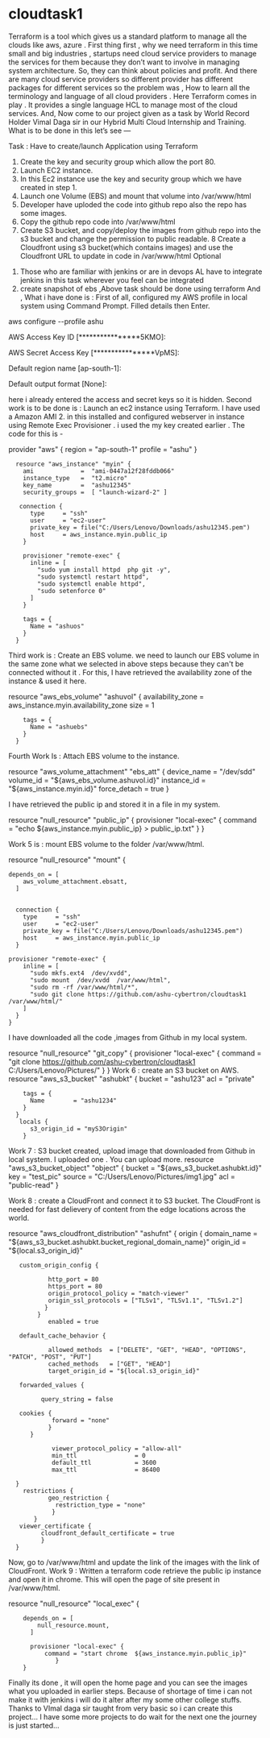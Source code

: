# cloudtask1

Terraform is a tool which gives us a standard platform to manage all the clouds like aws, azure . First thing first , why we need terraform in this time small and big industries , startups need cloud service providers to manage the services for them because they don’t want to involve in managing system architecture. So, they can think about policies and profit.
And there are many cloud service providers so different provider has different packages for different services so the problem was , How to learn all the terminology and language of all cloud providers . Here Terraform comes in play . It provides a single language HCL to manage most of the cloud services.
And, Now come to our project given as a task by World Record Holder Vimal Daga sir in our Hybrid Multi Cloud Internship and Training.
What is to be done in this let’s see —

Task : Have to create/launch Application using Terraform
1. Create the key and security group which allow the port 80.
2. Launch EC2 instance.
3. In this Ec2 instance use the key and security group which we have created in step 1.
4. Launch one Volume (EBS) and mount that volume into /var/www/html
5. Developer have uploded the code into github repo also the repo has some images.
6. Copy the github repo code into /var/www/html
7. Create S3 bucket, and copy/deploy the images from github repo into the s3 bucket and change the permission to public readable.
8 Create a Cloudfront using s3 bucket(which contains images) and use the Cloudfront URL to update in code in /var/www/html
Optional
1) Those who are familiar with jenkins or are in devops AL have to integrate jenkins in this task wherever you feel can be integrated
2) create snapshot of ebs ,Above task should be done using terraform
And , What i have done is :
First of all, configured my AWS profile in local system using Command Prompt. Filled details then Enter.

aws configure --profile ashu

AWS Access Key ID [****************5KMO]:

AWS Secret Access Key [****************VpMS]:

Default region name [ap-south-1]:

Default output format [None]:


here i already entered the access and secret keys so it is hidden.
Second work is to be done is :
Launch an ec2 instance using Terraform. I have used a Amazon AMI 2. in this installed and configured webserver in instance using Remote Exec Provisioner . i used the my key created earlier . The code for this is -

provider  "aws" {
        region   = "ap-south-1"
        profile  = "ashu"
      }

      resource "aws_instance" "myin" {
        ami             =  "ami-0447a12f28fddb066"
        instance_type   =  "t2.micro"
        key_name        =  "ashu12345"
        security_groups =  [ "launch-wizard-2" ]

       connection {
          type     = "ssh"
          user     = "ec2-user"
          private_key = file("C:/Users/Lenovo/Downloads/ashu12345.pem")
          host     = aws_instance.myin.public_ip
        }

        provisioner "remote-exec" {
          inline = [
            "sudo yum install httpd  php git -y",
            "sudo systemctl restart httpd",
            "sudo systemctl enable httpd",
            "sudo setenforce 0"
          ]
        }

        tags = {
          Name = "ashuos"
        }
      }
      
Third work is : Create an EBS volume. we need to launch our EBS volume in the same zone what we selected in above steps because they can't be connected without it . For this, I have retrieved the availability zone of the instance & used it here.

resource "aws_ebs_volume" "ashuvol" {
        availability_zone  =  aws_instance.myin.availability_zone
        size               =  1

        tags = {
          Name = "ashuebs"
        }
      }
      
Fourth Work Is : Attach EBS volume to the instance.

resource "aws_volume_attachment"  "ebs_att" {
        device_name  = "/dev/sdd"
        volume_id    = "${aws_ebs_volume.ashuvol.id}"
        instance_id  = "${aws_instance.myin.id}"
        force_detach =  true
      }
      
I have retrieved the public ip and stored it in a file in my system.

resource "null_resource" "public_ip"  {
        provisioner "local-exec" {
            command = "echo  ${aws_instance.myin.public_ip} > public_ip.txt"
          }
      }
      
Work 5 is : mount EBS volume to the folder /var/www/html.

resource "null_resource" "mount"  {

    depends_on = [
        aws_volume_attachment.ebsatt,
      ]


      connection {
        type     = "ssh"
        user     = "ec2-user"
        private_key = file("C:/Users/Lenovo/Downloads/ashu12345.pem")
        host     = aws_instance.myin.public_ip
      }

    provisioner "remote-exec" {
        inline = [
          "sudo mkfs.ext4  /dev/xvdd",
          "sudo mount  /dev/xvdd  /var/www/html",
          "sudo rm -rf /var/www/html/*",
          "sudo git clone https://github.com/ashu-cybertron/cloudtask1 /var/www/html/"
        ]
      }
    }
    
I have downloaded all the code ,images from Github in my local system.

resource "null_resource" "git_copy"  {
      provisioner "local-exec" {
        command = "git clone https://github.com/ashu-cybertron/cloudtask1 C:/Users/Lenovo/Pictures/" 
        }
    }
Work 6 : create an S3 bucket on AWS.
resource "aws_s3_bucket" "ashubkt" {
        bucket = "ashu123"
        acl    = "private"

        tags = {
          Name        = "ashu1234"
        }
      }
       locals {
          s3_origin_id = "myS3Origin"
        }
Work 7 : S3 bucket created, upload image that downloaded from Github in local system. I uploaded one . You can upload more.
resource "aws_s3_bucket_object" "object" {
          bucket = "${aws_s3_bucket.ashubkt.id}"
          key    = "test_pic"
          source = "C:/Users/Lenovo/Pictures/img1.jpg"
          acl    = "public-read"
        }
        
Work 8 : create a CloudFront and connect it to S3 bucket. The CloudFront is needed for fast delievery of content from the edge locations across the world.

resource "aws_cloudfront_distribution" "ashufnt" {
         origin {
               domain_name = "${aws_s3_bucket.ashubkt.bucket_regional_domain_name}"
               origin_id   = "${local.s3_origin_id}"

       custom_origin_config {

               http_port = 80
               https_port = 80
               origin_protocol_policy = "match-viewer"
               origin_ssl_protocols = ["TLSv1", "TLSv1.1", "TLSv1.2"] 
              }
            }
               enabled = true

       default_cache_behavior {

               allowed_methods  = ["DELETE", "GET", "HEAD", "OPTIONS", "PATCH", "POST", "PUT"]
               cached_methods   = ["GET", "HEAD"]
               target_origin_id = "${local.s3_origin_id}"

       forwarded_values {

             query_string = false

       cookies {
                forward = "none"
               }
          }

                viewer_protocol_policy = "allow-all"
                min_ttl                = 0
                default_ttl            = 3600
                max_ttl                = 86400

      }
        restrictions {
               geo_restriction {
                 restriction_type = "none"
                }
           }
       viewer_certificate {
             cloudfront_default_certificate = true
             }
      }
      
Now, go to /var/www/html and update the link of the images with the link of CloudFront.
Work 9 : Written a terraform code retrieve the public ip instance and open it in chrome. This will open the page of site present in /var/www/html.

resource "null_resource" "local_exec"  {


        depends_on = [
            null_resource.mount,
          ]

          provisioner "local-exec" {
              command = "start chrome  ${aws_instance.myin.public_ip}"
                 }
        }
        
Finally its done , it will open the home page and you can see the images what you uploaded in earlier steps.
Because of shortage of time i can not make it with jenkins i will do it alter after my some other college stuffs.
Thanks to VImal daga sir taught from very basic so i can create this project…
I have some more projects to do wait for the next one the journey is just started…
